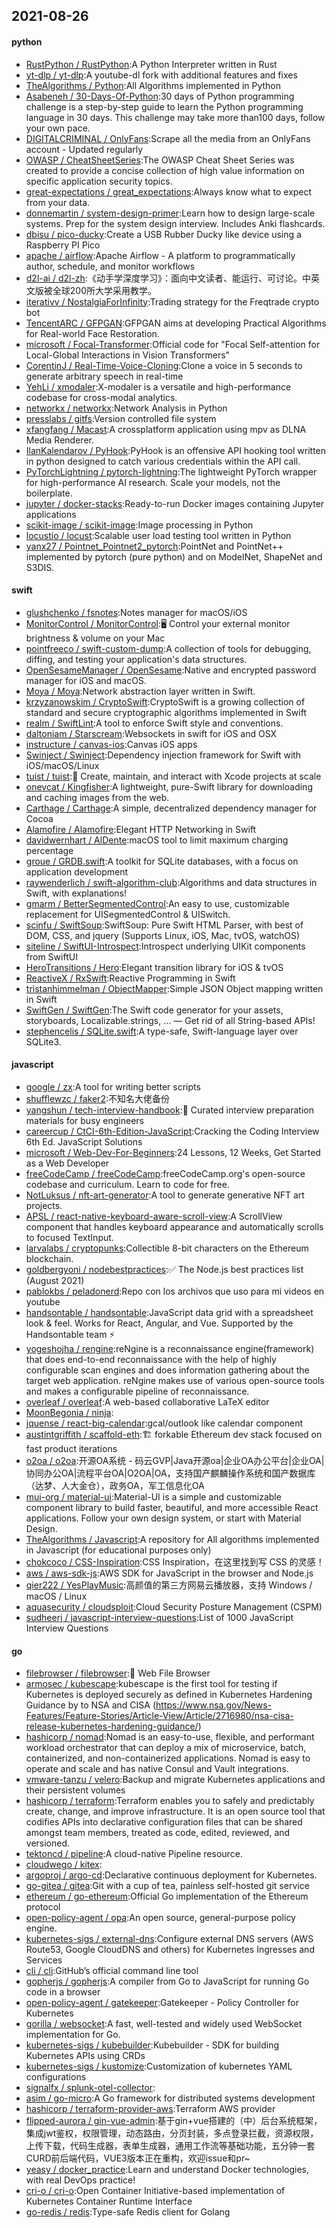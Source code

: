 ## 2021-08-26

#### python
* [RustPython / RustPython](https://github.com/RustPython/RustPython):A Python Interpreter written in Rust
* [yt-dlp / yt-dlp](https://github.com/yt-dlp/yt-dlp):A youtube-dl fork with additional features and fixes
* [TheAlgorithms / Python](https://github.com/TheAlgorithms/Python):All Algorithms implemented in Python
* [Asabeneh / 30-Days-Of-Python](https://github.com/Asabeneh/30-Days-Of-Python):30 days of Python programming challenge is a step-by-step guide to learn the Python programming language in 30 days. This challenge may take more than100 days, follow your own pace.
* [DIGITALCRIMINAL / OnlyFans](https://github.com/DIGITALCRIMINAL/OnlyFans):Scrape all the media from an OnlyFans account - Updated regularly
* [OWASP / CheatSheetSeries](https://github.com/OWASP/CheatSheetSeries):The OWASP Cheat Sheet Series was created to provide a concise collection of high value information on specific application security topics.
* [great-expectations / great_expectations](https://github.com/great-expectations/great_expectations):Always know what to expect from your data.
* [donnemartin / system-design-primer](https://github.com/donnemartin/system-design-primer):Learn how to design large-scale systems. Prep for the system design interview. Includes Anki flashcards.
* [dbisu / pico-ducky](https://github.com/dbisu/pico-ducky):Create a USB Rubber Ducky like device using a Raspberry PI Pico
* [apache / airflow](https://github.com/apache/airflow):Apache Airflow - A platform to programmatically author, schedule, and monitor workflows
* [d2l-ai / d2l-zh](https://github.com/d2l-ai/d2l-zh):《动手学深度学习》：面向中文读者、能运行、可讨论。中英文版被全球200所大学采用教学。
* [iterativv / NostalgiaForInfinity](https://github.com/iterativv/NostalgiaForInfinity):Trading strategy for the Freqtrade crypto bot
* [TencentARC / GFPGAN](https://github.com/TencentARC/GFPGAN):GFPGAN aims at developing Practical Algorithms for Real-world Face Restoration.
* [microsoft / Focal-Transformer](https://github.com/microsoft/Focal-Transformer):Official code for "Focal Self-attention for Local-Global Interactions in Vision Transformers"
* [CorentinJ / Real-Time-Voice-Cloning](https://github.com/CorentinJ/Real-Time-Voice-Cloning):Clone a voice in 5 seconds to generate arbitrary speech in real-time
* [YehLi / xmodaler](https://github.com/YehLi/xmodaler):X-modaler is a versatile and high-performance codebase for cross-modal analytics.
* [networkx / networkx](https://github.com/networkx/networkx):Network Analysis in Python
* [presslabs / gitfs](https://github.com/presslabs/gitfs):Version controlled file system
* [xfangfang / Macast](https://github.com/xfangfang/Macast):A crossplatform application using mpv as DLNA Media Renderer.
* [IlanKalendarov / PyHook](https://github.com/IlanKalendarov/PyHook):PyHook is an offensive API hooking tool written in python designed to catch various credentials within the API call.
* [PyTorchLightning / pytorch-lightning](https://github.com/PyTorchLightning/pytorch-lightning):The lightweight PyTorch wrapper for high-performance AI research. Scale your models, not the boilerplate.
* [jupyter / docker-stacks](https://github.com/jupyter/docker-stacks):Ready-to-run Docker images containing Jupyter applications
* [scikit-image / scikit-image](https://github.com/scikit-image/scikit-image):Image processing in Python
* [locustio / locust](https://github.com/locustio/locust):Scalable user load testing tool written in Python
* [yanx27 / Pointnet_Pointnet2_pytorch](https://github.com/yanx27/Pointnet_Pointnet2_pytorch):PointNet and PointNet++ implemented by pytorch (pure python) and on ModelNet, ShapeNet and S3DIS.

#### swift
* [glushchenko / fsnotes](https://github.com/glushchenko/fsnotes):Notes manager for macOS/iOS
* [MonitorControl / MonitorControl](https://github.com/MonitorControl/MonitorControl):🖥
Control your external monitor brightness & volume on your Mac
* [pointfreeco / swift-custom-dump](https://github.com/pointfreeco/swift-custom-dump):A collection of tools for debugging, diffing, and testing your application's data structures.
* [OpenSesameManager / OpenSesame](https://github.com/OpenSesameManager/OpenSesame):Native and encrypted password manager for iOS and macOS.
* [Moya / Moya](https://github.com/Moya/Moya):Network abstraction layer written in Swift.
* [krzyzanowskim / CryptoSwift](https://github.com/krzyzanowskim/CryptoSwift):CryptoSwift is a growing collection of standard and secure cryptographic algorithms implemented in Swift
* [realm / SwiftLint](https://github.com/realm/SwiftLint):A tool to enforce Swift style and conventions.
* [daltoniam / Starscream](https://github.com/daltoniam/Starscream):Websockets in swift for iOS and OSX
* [instructure / canvas-ios](https://github.com/instructure/canvas-ios):Canvas iOS apps
* [Swinject / Swinject](https://github.com/Swinject/Swinject):Dependency injection framework for Swift with iOS/macOS/Linux
* [tuist / tuist](https://github.com/tuist/tuist):🚀
Create, maintain, and interact with Xcode projects at scale
* [onevcat / Kingfisher](https://github.com/onevcat/Kingfisher):A lightweight, pure-Swift library for downloading and caching images from the web.
* [Carthage / Carthage](https://github.com/Carthage/Carthage):A simple, decentralized dependency manager for Cocoa
* [Alamofire / Alamofire](https://github.com/Alamofire/Alamofire):Elegant HTTP Networking in Swift
* [davidwernhart / AlDente](https://github.com/davidwernhart/AlDente):macOS tool to limit maximum charging percentage
* [groue / GRDB.swift](https://github.com/groue/GRDB.swift):A toolkit for SQLite databases, with a focus on application development
* [raywenderlich / swift-algorithm-club](https://github.com/raywenderlich/swift-algorithm-club):Algorithms and data structures in Swift, with explanations!
* [gmarm / BetterSegmentedControl](https://github.com/gmarm/BetterSegmentedControl):An easy to use, customizable replacement for UISegmentedControl & UISwitch.
* [scinfu / SwiftSoup](https://github.com/scinfu/SwiftSoup):SwiftSoup: Pure Swift HTML Parser, with best of DOM, CSS, and jquery (Supports Linux, iOS, Mac, tvOS, watchOS)
* [siteline / SwiftUI-Introspect](https://github.com/siteline/SwiftUI-Introspect):Introspect underlying UIKit components from SwiftUI
* [HeroTransitions / Hero](https://github.com/HeroTransitions/Hero):Elegant transition library for iOS & tvOS
* [ReactiveX / RxSwift](https://github.com/ReactiveX/RxSwift):Reactive Programming in Swift
* [tristanhimmelman / ObjectMapper](https://github.com/tristanhimmelman/ObjectMapper):Simple JSON Object mapping written in Swift
* [SwiftGen / SwiftGen](https://github.com/SwiftGen/SwiftGen):The Swift code generator for your assets, storyboards, Localizable.strings, … — Get rid of all String-based APIs!
* [stephencelis / SQLite.swift](https://github.com/stephencelis/SQLite.swift):A type-safe, Swift-language layer over SQLite3.

#### javascript
* [google / zx](https://github.com/google/zx):A tool for writing better scripts
* [shufflewzc / faker2](https://github.com/shufflewzc/faker2):不知名大佬备份
* [yangshun / tech-interview-handbook](https://github.com/yangshun/tech-interview-handbook):💯
Curated interview preparation materials for busy engineers
* [careercup / CtCI-6th-Edition-JavaScript](https://github.com/careercup/CtCI-6th-Edition-JavaScript):Cracking the Coding Interview 6th Ed. JavaScript Solutions
* [microsoft / Web-Dev-For-Beginners](https://github.com/microsoft/Web-Dev-For-Beginners):24 Lessons, 12 Weeks, Get Started as a Web Developer
* [freeCodeCamp / freeCodeCamp](https://github.com/freeCodeCamp/freeCodeCamp):freeCodeCamp.org's open-source codebase and curriculum. Learn to code for free.
* [NotLuksus / nft-art-generator](https://github.com/NotLuksus/nft-art-generator):A tool to generate generative NFT art projects.
* [APSL / react-native-keyboard-aware-scroll-view](https://github.com/APSL/react-native-keyboard-aware-scroll-view):A ScrollView component that handles keyboard appearance and automatically scrolls to focused TextInput.
* [larvalabs / cryptopunks](https://github.com/larvalabs/cryptopunks):Collectible 8-bit characters on the Ethereum blockchain.
* [goldbergyoni / nodebestpractices](https://github.com/goldbergyoni/nodebestpractices):✅
The Node.js best practices list (August 2021)
* [pablokbs / peladonerd](https://github.com/pablokbs/peladonerd):Repo con los archivos que uso para mi videos en youtube
* [handsontable / handsontable](https://github.com/handsontable/handsontable):JavaScript data grid with a spreadsheet look & feel. Works for React, Angular, and Vue. Supported by the Handsontable team
⚡
* [yogeshojha / rengine](https://github.com/yogeshojha/rengine):reNgine is a reconnaissance engine(framework) that does end-to-end reconnaissance with the help of highly configurable scan engines and does information gathering about the target web application. reNgine makes use of various open-source tools and makes a configurable pipeline of reconnaissance.
* [overleaf / overleaf](https://github.com/overleaf/overleaf):A web-based collaborative LaTeX editor
* [MoonBegonia / ninja](https://github.com/MoonBegonia/ninja):
* [jquense / react-big-calendar](https://github.com/jquense/react-big-calendar):gcal/outlook like calendar component
* [austintgriffith / scaffold-eth](https://github.com/austintgriffith/scaffold-eth):🏗
forkable Ethereum dev stack focused on fast product iterations
* [o2oa / o2oa](https://github.com/o2oa/o2oa):开源OA系统 - 码云GVP|Java开源oa|企业OA办公平台|企业OA|协同办公OA|流程平台OA|O2OA|OA，支持国产麒麟操作系统和国产数据库（达梦、人大金仓），政务OA，军工信息化OA
* [mui-org / material-ui](https://github.com/mui-org/material-ui):Material-UI is a simple and customizable component library to build faster, beautiful, and more accessible React applications. Follow your own design system, or start with Material Design.
* [TheAlgorithms / Javascript](https://github.com/TheAlgorithms/Javascript):A repository for All algorithms implemented in Javascript (for educational purposes only)
* [chokcoco / CSS-Inspiration](https://github.com/chokcoco/CSS-Inspiration):CSS Inspiration，在这里找到写 CSS 的灵感！
* [aws / aws-sdk-js](https://github.com/aws/aws-sdk-js):AWS SDK for JavaScript in the browser and Node.js
* [qier222 / YesPlayMusic](https://github.com/qier222/YesPlayMusic):高颜值的第三方网易云播放器，支持 Windows / macOS / Linux
* [aquasecurity / cloudsploit](https://github.com/aquasecurity/cloudsploit):Cloud Security Posture Management (CSPM)
* [sudheerj / javascript-interview-questions](https://github.com/sudheerj/javascript-interview-questions):List of 1000 JavaScript Interview Questions

#### go
* [filebrowser / filebrowser](https://github.com/filebrowser/filebrowser):📂
Web File Browser
* [armosec / kubescape](https://github.com/armosec/kubescape):kubescape is the first tool for testing if Kubernetes is deployed securely as defined in Kubernetes Hardening Guidance by to NSA and CISA (https://www.nsa.gov/News-Features/Feature-Stories/Article-View/Article/2716980/nsa-cisa-release-kubernetes-hardening-guidance/)
* [hashicorp / nomad](https://github.com/hashicorp/nomad):Nomad is an easy-to-use, flexible, and performant workload orchestrator that can deploy a mix of microservice, batch, containerized, and non-containerized applications. Nomad is easy to operate and scale and has native Consul and Vault integrations.
* [vmware-tanzu / velero](https://github.com/vmware-tanzu/velero):Backup and migrate Kubernetes applications and their persistent volumes
* [hashicorp / terraform](https://github.com/hashicorp/terraform):Terraform enables you to safely and predictably create, change, and improve infrastructure. It is an open source tool that codifies APIs into declarative configuration files that can be shared amongst team members, treated as code, edited, reviewed, and versioned.
* [tektoncd / pipeline](https://github.com/tektoncd/pipeline):A cloud-native Pipeline resource.
* [cloudwego / kitex](https://github.com/cloudwego/kitex):
* [argoproj / argo-cd](https://github.com/argoproj/argo-cd):Declarative continuous deployment for Kubernetes.
* [go-gitea / gitea](https://github.com/go-gitea/gitea):Git with a cup of tea, painless self-hosted git service
* [ethereum / go-ethereum](https://github.com/ethereum/go-ethereum):Official Go implementation of the Ethereum protocol
* [open-policy-agent / opa](https://github.com/open-policy-agent/opa):An open source, general-purpose policy engine.
* [kubernetes-sigs / external-dns](https://github.com/kubernetes-sigs/external-dns):Configure external DNS servers (AWS Route53, Google CloudDNS and others) for Kubernetes Ingresses and Services
* [cli / cli](https://github.com/cli/cli):GitHub’s official command line tool
* [gopherjs / gopherjs](https://github.com/gopherjs/gopherjs):A compiler from Go to JavaScript for running Go code in a browser
* [open-policy-agent / gatekeeper](https://github.com/open-policy-agent/gatekeeper):Gatekeeper - Policy Controller for Kubernetes
* [gorilla / websocket](https://github.com/gorilla/websocket):A fast, well-tested and widely used WebSocket implementation for Go.
* [kubernetes-sigs / kubebuilder](https://github.com/kubernetes-sigs/kubebuilder):Kubebuilder - SDK for building Kubernetes APIs using CRDs
* [kubernetes-sigs / kustomize](https://github.com/kubernetes-sigs/kustomize):Customization of kubernetes YAML configurations
* [signalfx / splunk-otel-collector](https://github.com/signalfx/splunk-otel-collector):
* [asim / go-micro](https://github.com/asim/go-micro):A Go framework for distributed systems development
* [hashicorp / terraform-provider-aws](https://github.com/hashicorp/terraform-provider-aws):Terraform AWS provider
* [flipped-aurora / gin-vue-admin](https://github.com/flipped-aurora/gin-vue-admin):基于gin+vue搭建的（中）后台系统框架，集成jwt鉴权，权限管理，动态路由，分页封装，多点登录拦截，资源权限，上传下载，代码生成器，表单生成器，通用工作流等基础功能，五分钟一套CURD前后端代码，VUE3版本正在重构，欢迎issue和pr~
* [yeasy / docker_practice](https://github.com/yeasy/docker_practice):Learn and understand Docker technologies, with real DevOps practice!
* [cri-o / cri-o](https://github.com/cri-o/cri-o):Open Container Initiative-based implementation of Kubernetes Container Runtime Interface
* [go-redis / redis](https://github.com/go-redis/redis):Type-safe Redis client for Golang

